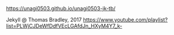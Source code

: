 https://unagi0503.github.io/unagi0503-jk-tb/

Jekyll @ Thomas Bradley, 2017 
https://www.youtube.com/playlist?list=PLWjCJDeWfDdfVEcLGAfdJn_HXyM4Y7_k-

